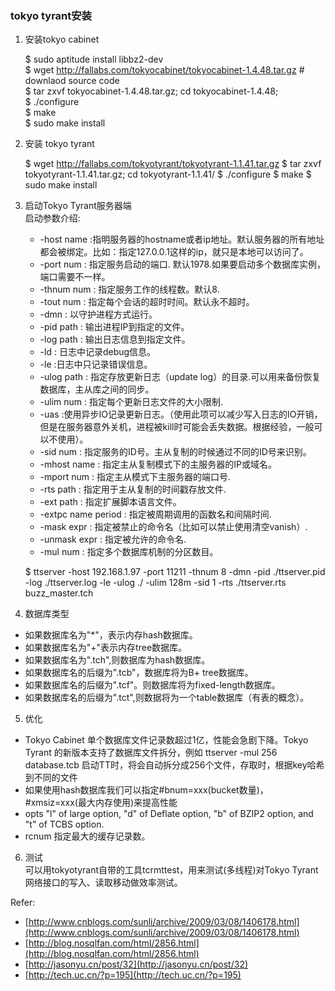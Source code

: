 ### tokyo tyrant安装
1. 安装tokyo cabinet   

     $ sudo aptitude install libbz2-dev  
     $ wget http://fallabs.com/tokyocabinet/tokyocabinet-1.4.48.tar.gz # downlaod source code  
     $ tar zxvf tokyocabinet-1.4.48.tar.gz; cd tokyocabinet-1.4.48;  
     $ ./configure  
     $ make  
     $ sudo make install  


2. 安装 tokyo tyrant  

    $ wget http://fallabs.com/tokyotyrant/tokyotyrant-1.1.41.tar.gz 
    $ tar zxvf tokyotyrant-1.1.41.tar.gz; cd tokyotyrant-1.1.41/
    $ ./configure
    $ make
    $ sudo make install

3. 启动Tokyo Tyrant服务器端  
  启动参数介绍:  

    - -host name :指明服务器的hostname或者ip地址。默认服务器的所有地址都会被绑定。比如：指定127.0.0.1这样的ip，就只是本地可以访问了。
    - -port num : 指定服务启动的端口. 默认1978.如果要启动多个数据库实例，端口需要不一样。
    - -thnum num : 指定服务工作的线程数。默认8.
    - -tout num : 指定每个会话的超时时间。默认永不超时。
    - -dmn : 以守护进程方式运行。
    - -pid path : 输出进程IP到指定的文件。
    - -log path : 输出日志信息到指定文件。
    - -ld : 日志中记录debug信息。
    - -le :日志中只记录错误信息。
    - -ulog path : 指定存放更新日志（update log）的目录.可以用来备份恢复数据库，主从库之间的同步。
    - -ulim num : 指定每个更新日志文件的大小限制.
    - -uas :使用异步IO记录更新日志。（使用此项可以减少写入日志的IO开销，但是在服务器意外关机，进程被kill时可能会丢失数据。根据经验，一般可以不使用）。
    - -sid num : 指定服务的ID号。主从复制的时候通过不同的ID号来识别。
    - -mhost name : 指定主从复制模式下的主服务器的IP或域名。
    - -mport num : 指定主从模式下主服务器的端口号.
    - -rts path : 指定用于主从复制的时间戳存放文件.
    - -ext path : 指定扩展脚本语言文件。
    - -extpc name period : 指定被周期调用的函数名和间隔时间.
    - -mask expr : 指定被禁止的命令名（比如可以禁止使用清空vanish）.
    - -unmask expr : 指定被允许的命令名.
    - -mul num : 指定多个数据库机制的分区数目。



    $ ttserver -host 192.168.1.97 -port 11211 -thnum 8 -dmn -pid ./ttserver.pid -log ./ttserver.log -le -ulog ./ -ulim 128m -sid 1 -rts ./ttserver.rts  buzz_master.tch 

4. 数据库类型  
 - 如果数据库名为"*"，表示内存hash数据库。
 - 如果数据库名为"+"表示内存tree数据库。
 - 如果数据库名为".tch",则数据库为hash数据库。
 - 如果数据库名的后缀为".tcb"，数据库将为B+ tree数据库。
 - 如果数据库名的后缀为".tcf"。则数据库将为fixed-length数据库。
 - 如果数据库名的后缀为".tct",则数据将为一个table数据库（有表的概念）。

5. 优化  
 - Tokyo Cabinet 单个数据库文件记录数超过1亿，性能会急剧下降。Tokyo Tyrant 的新版本支持了数据库文件拆分，例如 ttserver -mul 256 database.tcb 启动TT时，将会自动拆分成256个文件，存取时，根据key哈希到不同的文件
 - 如果使用hash数据库我们可以指定#bnum=xxx(bucket数量)， #xmsiz=xxx(最大内存使用)来提高性能
 - opts "l"  of  large  option, "d"  of Deflate option, "b" of BZIP2 option, and "t" of TCBS option.
 - rcnum 指定最大的缓存记录数。

6. 测试  
 可以用tokyotyrant自带的工具tcrmttest，用来测试(多线程)对Tokyo Tyrant网络接口的写入、读取移动做效率测试。

Refer:  
 - [http://www.cnblogs.com/sunli/archive/2009/03/08/1406178.html](http://www.cnblogs.com/sunli/archive/2009/03/08/1406178.html)  
 - [http://blog.nosqlfan.com/html/2856.html](http://blog.nosqlfan.com/html/2856.html)
 - [http://jasonyu.cn/post/32](http://jasonyu.cn/post/32)
 - [http://tech.uc.cn/?p=195](http://tech.uc.cn/?p=195)
